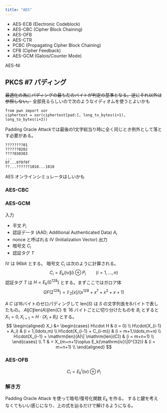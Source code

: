 ```yaml
---
title: "AES"
---
```


- AES-ECB (Electronic Codeblock)
- AES-CBC (Cipher Block Chaining)
- AES-OFB
- AES-CTR
- PCBC (Propagating Cipher Block Chaining)
- CFB (Cipher Feedback)
- AES-GCM (Galois/Counter Mode)

AES-NI

## PKCS #7 パディング
~~最適化の為にパディングの最も左のバイトが判定の基準となる。逆にそれ以外は参照しない。~~
全部見るらしいので次のようなイディオムを使うとよいかも
```
from pwn import xor
ciphertext = xor(ciphertext[pad:], long_to_bytes(i+1), long_to_bytes(i+2))
```

Padding Oracle Attackでは最後の1文字総当り時に全く同じとき例外として落とす必要がある。

```
????????01
??????0202
????030303
...
0f...0f0f0f
??...??????1010...1010
```

AES オンラインシミュレータほしいかも

### AES-CBC
### AES-GCM
入力
- 平文 $P_i$
- 認証データ (AAD; Additional Authenticated Data) $A_i$
- nonce と呼ばれる IV (Initialization Vector)
出力
- 暗号文 $C_i$
- 認証タグ $T$

IV は 96bit とする。
暗号文 $C_i$ は次のように計算される。
$$
C_i = E_k(\mathrm{iv}\|i) \oplus P_i \qquad (i = 1,\ldots,n)
$$
認証タグ $T$ は $H = E_k(0^{128})$ とする。まずここではガロア体
$$
GF(2^{128}) = \mathbb{F}_2[x]/(x^{128} + x^7 + x^2 + x + 1)
$$

$A$ $C$ は16バイトのゼロパディングして
$\mathrm{len}(S)$ は $S$ の文字列長を8バイトで表したもの。 $A\|C\|\mathrm{len}(A)\|\mathrm{len}(C)$ を 16 バイトごとに切り分けたものを $B_i$ とすると $X_1 = 0, X_{i+1} = H\cdot(X_{i} + B_i)$ とする。
$$
\begin{aligned}
X_i &= \begin{cases}
H\cdot H & (i = 0) \\
H\cdot(X_{i-1} + A_i) & (i = 1,\ldots,m) \\
H\cdot(X_{i-1} + C_{i-m}) & (i = m+1,\ldots,m+n) \\
H\cdot(X_{i-1} + \mathrm{len}(A)\| \mathrm{len}(C)) & (i = m+n+1) \\
\end{cases} \\
T & = X_{m+n+1}\oplus E_k(\mathrm{iv}\|0^{32}) & (i = m+n+1) \\
\end{aligned}
$$

### AES-OFB

$$
C_i = E_k^i(\mathrm{iv})\oplus P_i
$$

### 解き方
Padding Oracle Attack を使って暗号/復号化関数 $E_k$ を作る。
すると鍵を考えなくてもいい感じになり、上の式を辿るだけで解けるようになる。
